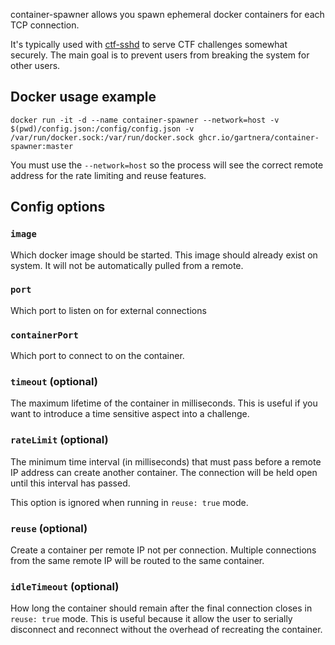 container-spawner allows you spawn ephemeral docker containers for each TCP connection.

It's typically used with [ctf-sshd](https://github.com/gartnera/ctf-sshd) to serve CTF challenges somewhat securely. The main goal is to prevent users from breaking the system for other users.

## Docker usage example

```
docker run -it -d --name container-spawner --network=host -v $(pwd)/config.json:/config/config.json -v /var/run/docker.sock:/var/run/docker.sock ghcr.io/gartnera/container-spawner:master
```

You must use the `--network=host` so the process will see the correct remote address for the rate limiting and reuse features.

## Config options

### `image`

Which docker image should be started. This image should already exist on system. It will not be automatically pulled from a remote.

### `port`

Which port to listen on for external connections

### `containerPort`

Which port to connect to on the container.

### `timeout` (optional)

The maximum lifetime of the container in milliseconds. This is useful if you want to introduce a time sensitive aspect into a challenge.

### `rateLimit` (optional)

The minimum time interval (in milliseconds) that must pass before a remote IP address can create another container. The connection will be held open until this interval has passed.

This option is ignored when running in `reuse: true` mode.

### `reuse` (optional)

Create a container per remote IP not per connection. Multiple connections from the same remote IP will be routed to the same container.

### `idleTimeout` (optional)

How long the container should remain after the final connection closes in `reuse: true` mode. This is useful because it allow the user to serially disconnect and reconnect without the overhead of recreating the container.

